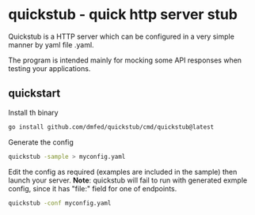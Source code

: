 # quickstub - quick http server stub

Quickstub is a HTTP server which can be configured in a very simple manner by yaml file .yaml.

The program is intended mainly for mocking some API responses when testing your applications. 

## quickstart
Install th binary
```bash
go install github.com/dmfed/quickstub/cmd/quickstub@latest
```
Generate the config
```bash
quickstub -sample > myconfig.yaml
```
Edit the config as required (examples are included in the sample) then launch your server.
**Note**: quickstub will fail to run with generated exmple config, since it has "file:" field for one of endpoints.
```bash
quickstub -conf myconfig.yaml
```

